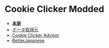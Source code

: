 # Cookie Clicker Modded

- [**本家**](https://orteil.dashnet.org/cookieclicker/)
- [データ取得元](https://github.com/ozh/cookieclicker)
- [Cookie Clicker Advisor](https://chromewebstore.google.com/detail/Cookie%20Clicker%20Advisor/ofmdcdkoaoamflggkifhcckojmnhbaap)
- [BetterJapanese](https://steamcommunity.com/sharedfiles/filedetails/?id=2820588800)
